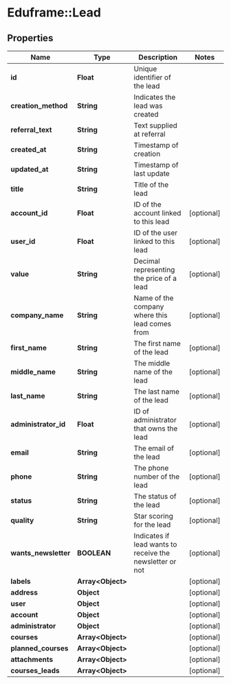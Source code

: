 # Eduframe::Lead

## Properties
Name | Type | Description | Notes
------------ | ------------- | ------------- | -------------
**id** | **Float** | Unique identifier of the lead | 
**creation_method** | **String** | Indicates the lead was created | 
**referral_text** | **String** | Text supplied at referral | 
**created_at** | **String** | Timestamp of creation | 
**updated_at** | **String** | Timestamp of last update | 
**title** | **String** | Title of the lead | 
**account_id** | **Float** | ID of the account linked to this lead | [optional] 
**user_id** | **Float** | ID of the user linked to this lead | [optional] 
**value** | **String** | Decimal representing the price of a lead | [optional] 
**company_name** | **String** | Name of the company where this lead comes from | [optional] 
**first_name** | **String** | The first name of the lead | [optional] 
**middle_name** | **String** | The middle name of the lead | [optional] 
**last_name** | **String** | The last name of the lead | [optional] 
**administrator_id** | **Float** | ID of administrator that owns the lead | [optional] 
**email** | **String** | The email of the lead | [optional] 
**phone** | **String** | The phone number of the lead | [optional] 
**status** | **String** | The status of the lead | [optional] 
**quality** | **String** | Star scoring for the lead | [optional] 
**wants_newsletter** | **BOOLEAN** | Indicates if lead wants to receive the newsletter or not | [optional] 
**labels** | **Array&lt;Object&gt;** |  | [optional] 
**address** | **Object** |  | [optional] 
**user** | **Object** |  | [optional] 
**account** | **Object** |  | [optional] 
**administrator** | **Object** |  | [optional] 
**courses** | **Array&lt;Object&gt;** |  | [optional] 
**planned_courses** | **Array&lt;Object&gt;** |  | [optional] 
**attachments** | **Array&lt;Object&gt;** |  | [optional] 
**courses_leads** | **Array&lt;Object&gt;** |  | [optional] 



